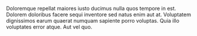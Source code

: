 Doloremque repellat maiores iusto ducimus nulla quos tempore in est.
Dolorem doloribus facere sequi inventore sed natus enim aut at.
Voluptatem dignissimos earum quaerat numquam sapiente porro voluptas.
Quia illo voluptates error atque.
Aut vel quo.